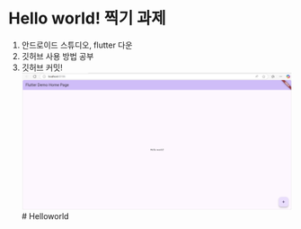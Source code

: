 # Hello world! 찍기 과제


1. 안드로이드 스튜디오, flutter 다운
2. 깃허브 사용 방법 공부
3. 깃허브 커밋!
![Hello World 실행 화면](1주차과제.png)#   H e l l o w o r l d 
 
 